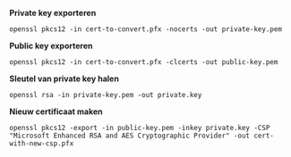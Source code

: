 **Private key exporteren**

`openssl pkcs12 -in cert-to-convert.pfx -nocerts -out private-key.pem`


**Public key exporteren**

`openssl pkcs12 -in cert-to-convert.pfx -clcerts -out public-key.pem`


**Sleutel van private key halen**

`openssl rsa -in private-key.pem -out private.key`


**Nieuw certificaat maken**

`openssl pkcs12 -export -in public-key.pem -inkey private.key -CSP "Microsoft Enhanced RSA and AES Cryptographic Provider" -out cert-with-new-csp.pfx`
